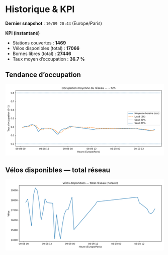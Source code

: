 # Historique & KPI

**Dernier snapshot** : `10/09 20:44` (Europe/Paris)

**KPI (instantané)**

- Stations couvertes : **1469**
- Vélos disponibles (total) : **17066**
- Bornes libres (total) : **27446**
- Taux moyen d’occupation : **36.7 %**

## Tendance d’occupation

![Mean occupancy](assets/figs/occupancy_last72h.png)

## Vélos disponibles — total réseau

![Bikes total](assets/figs/bikes_total_last72h.png)
